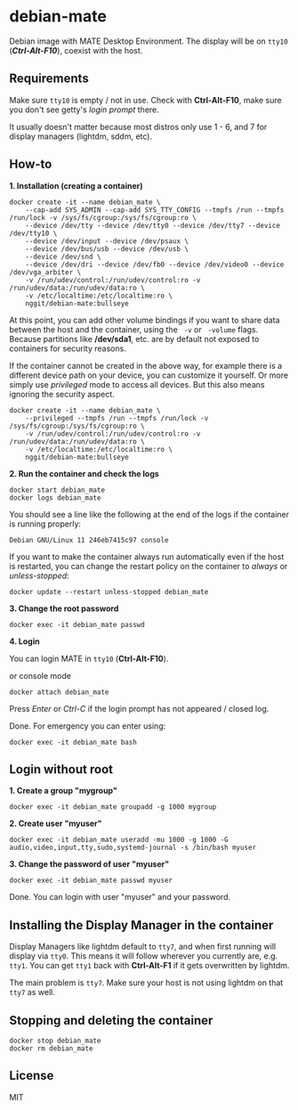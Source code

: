 # debian-mate
Debian image with MATE Desktop Environment. The display will be on `tty10` (***Ctrl-Alt-F10***), coexist with the host.

## Requirements
Make sure `tty10` is empty / not in use. Check with **Ctrl-Alt-F10**, make sure you don't see getty's *login prompt* there.

It usually doesn't matter because most distros only use 1 - 6, and 7 for display managers (lightdm, sddm, etc).

## How-to
**1. Installation (creating a container)**
```
docker create -it --name debian_mate \
    --cap-add SYS_ADMIN --cap-add SYS_TTY_CONFIG --tmpfs /run --tmpfs /run/lock -v /sys/fs/cgroup:/sys/fs/cgroup:ro \
    --device /dev/tty --device /dev/tty0 --device /dev/tty7 --device /dev/tty10 \
    --device /dev/input --device /dev/psaux \
    --device /dev/bus/usb --device /dev/usb \
    --device /dev/snd \
    --device /dev/dri --device /dev/fb0 --device /dev/video0 --device /dev/vga_arbiter \
    -v /run/udev/control:/run/udev/control:ro -v /run/udev/data:/run/udev/data:ro \
    -v /etc/localtime:/etc/localtime:ro \
    nggit/debian-mate:bullseye
```
At this point, you can add other volume bindings if you want to share data between the host and the container, using the ` -v` or ` -volume` flags. Because partitions like **/dev/sda1**, etc. are by default not exposed to containers for security reasons.

If the container cannot be created in the above way, for example there is a different device path on your device, you can customize it yourself. Or more simply use *privileged* mode to access all devices. But this also means ignoring the security aspect.
```
docker create -it --name debian_mate \
    --privileged --tmpfs /run --tmpfs /run/lock -v /sys/fs/cgroup:/sys/fs/cgroup:ro \
    -v /run/udev/control:/run/udev/control:ro -v /run/udev/data:/run/udev/data:ro \
    -v /etc/localtime:/etc/localtime:ro \
    nggit/debian-mate:bullseye
```

**2. Run the container and check the logs**
```
docker start debian_mate
docker logs debian_mate
```
You should see a line like the following at the end of the logs if the container is running properly:
```
Debian GNU/Linux 11 246eb7415c97 console
```
If you want to make the container always run automatically even if the host is restarted, you can change the restart policy on the container to *always* or *unless-stopped*:
```
docker update --restart unless-stopped debian_mate
```
**3. Change the root password**
```
docker exec -it debian_mate passwd
```
**4. Login**

You can login MATE in `tty10` (**Ctrl-Alt-F10**).

or console mode
```
docker attach debian_mate
```
Press *Enter* or *Ctrl-C* if the login prompt has not appeared / closed log.

Done. For emergency you can enter using:
```
docker exec -it debian_mate bash
```
## Login without root

**1. Create a group "mygroup"**
```
docker exec -it debian_mate groupadd -g 1000 mygroup
```
**2. Create user "myuser"**
```
docker exec -it debian_mate useradd -mu 1000 -g 1000 -G audio,video,input,tty,sudo,systemd-journal -s /bin/bash myuser
```
**3. Change the password of user "myuser"**
```
docker exec -it debian_mate passwd myuser
```
Done. You can login with user "myuser" and your password.

## Installing the Display Manager in the container
Display Managers like lightdm default to `tty7`, and when first running will display via `tty0`. This means it will follow wherever you currently are, e.g. `tty1`. You can get `tty1` back with **Ctrl-Alt-F1** if it gets overwritten by lightdm.

The main problem is `tty7`. Make sure your host is not using lightdm on that `tty7` as well.
## Stopping and deleting the container
```
docker stop debian_mate
docker rm debian_mate
```

## License
MIT
